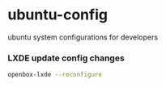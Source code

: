 # ubuntu-config
ubuntu system configurations for developers


### LXDE update config changes
```sh
openbox-lxde --reconfigure
```
